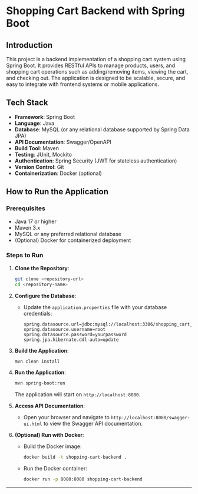 # Shopping Cart Backend with Spring Boot

## Introduction
This project is a backend implementation of a shopping cart system using Spring Boot. It provides RESTful APIs to manage products, users, and shopping cart operations such as adding/removing items, viewing the cart, and checking out. The application is designed to be scalable, secure, and easy to integrate with frontend systems or mobile applications.

## Tech Stack
- **Framework**: Spring Boot
- **Language**: Java
- **Database**: MySQL (or any relational database supported by Spring Data JPA)
- **API Documentation**: Swagger/OpenAPI
- **Build Tool**: Maven
- **Testing**: JUnit, Mockito
- **Authentication**: Spring Security (JWT for stateless authentication)
- **Version Control**: Git
- **Containerization**: Docker (optional)

## How to Run the Application

### Prerequisites
- Java 17 or higher
- Maven 3.x
- MySQL or any preferred relational database
- (Optional) Docker for containerized deployment

### Steps to Run

1. **Clone the Repository**:
   ```bash
   git clone <repository-url>
   cd <repository-name>
   ```

2. **Configure the Database**:
   - Update the `application.properties` file with your database credentials:
     ```properties
     spring.datasource.url=jdbc:mysql://localhost:3306/shopping_cart_db
     spring.datasource.username=root
     spring.datasource.password=yourpassword
     spring.jpa.hibernate.ddl-auto=update
     ```

3. **Build the Application**:
   ```bash
   mvn clean install
   ```

4. **Run the Application**:
   ```bash
   mvn spring-boot:run
   ```
   The application will start on `http://localhost:8080`.

5. **Access API Documentation**:
   - Open your browser and navigate to `http://localhost:8080/swagger-ui.html` to view the Swagger API documentation.

6. **(Optional) Run with Docker**:
   - Build the Docker image:
     ```bash
     docker build -t shopping-cart-backend .
     ```
   - Run the Docker container:
     ```bash
     docker run -p 8080:8080 shopping-cart-backend
     ```
---
